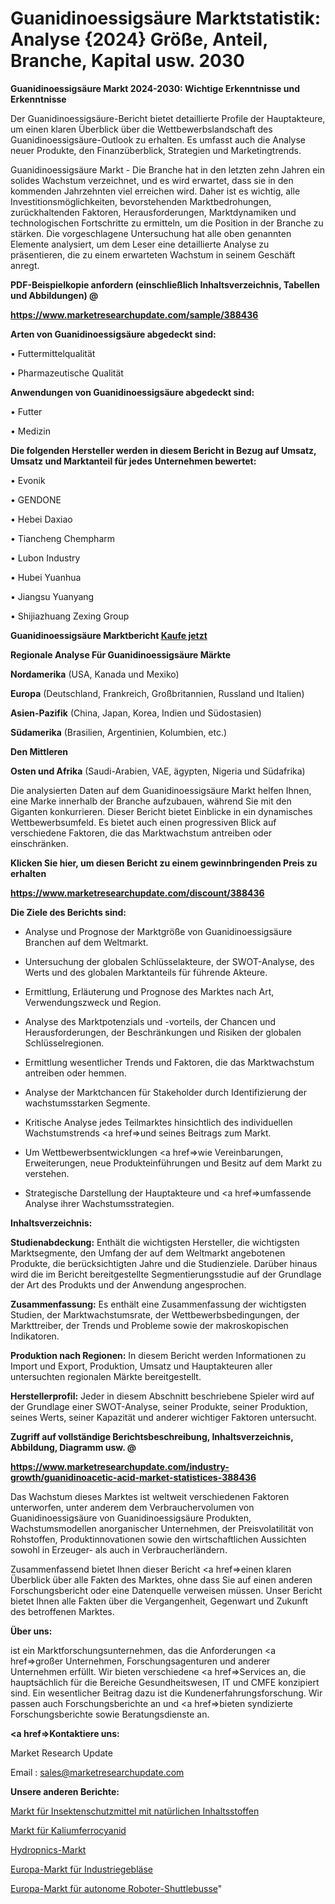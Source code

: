 # Guanidinoessigsäure Marktstatistik: Analyse {2024} Größe, Anteil, Branche, Kapital usw. 2030

<strong>Guanidinoessigsäure Markt 2024-2030: Wichtige Erkenntnisse und Erkenntnisse</strong>

Der Guanidinoessigsäure-Bericht bietet detaillierte Profile der Hauptakteure, um einen klaren Überblick über die Wettbewerbslandschaft des Guanidinoessigsäure-Outlook zu erhalten. Es umfasst auch die Analyse neuer Produkte, den Finanzüberblick, Strategien und Marketingtrends.

Guanidinoessigsäure Markt - Die Branche hat in den letzten zehn Jahren ein solides Wachstum verzeichnet, und es wird erwartet, dass sie in den kommenden Jahrzehnten viel erreichen wird. Daher ist es wichtig, alle Investitionsmöglichkeiten, bevorstehenden Marktbedrohungen, zurückhaltenden Faktoren, Herausforderungen, Marktdynamiken und technologischen Fortschritte zu ermitteln, um die Position in der Branche zu stärken. Die vorgeschlagene Untersuchung hat alle oben genannten Elemente analysiert, um dem Leser eine detaillierte Analyse zu präsentieren, die zu einem erwarteten Wachstum in seinem Geschäft anregt.



<strong><b>PDF-Beispielkopie anfordern (einschließlich Inhaltsverzeichnis, Tabellen und Abbildungen) @ </b></strong>

<strong><a href=https://www.marketresearchupdate.com/sample/388436>

<strong>https://www.marketresearchupdate.com/sample/388436</u></a></strong></strong>



<strong>Arten von Guanidinoessigsäure abgedeckt sind:</strong>

• Futtermittelqualität

• Pharmazeutische Qualität



<strong>Anwendungen von Guanidinoessigsäure abgedeckt sind:</strong>

• Futter

• Medizin



<strong>Die folgenden Hersteller werden in diesem Bericht in Bezug auf Umsatz, Umsatz und Marktanteil für jedes Unternehmen bewertet:</strong>

• Evonik

• GENDONE

• Hebei Daxiao

• Tiancheng Chempharm

• Lubon Industry

• Hubei Yuanhua

• Jiangsu Yuanyang

• Shijiazhuang Zexing Group



<strong>Guanidinoessigsäure Marktbericht <a href=https://www.marketresearchupdate.com/buynow/388436>Kaufe jetzt</a></strong>



<strong>Regionale Analyse Für Guanidinoessigsäure Märkte</strong>



<strong>Nordamerika</strong> (USA, Kanada und Mexiko)



<strong>Europa</strong> (Deutschland, Frankreich, Großbritannien, Russland und Italien)



<strong>Asien-Pazifik</strong> (China, Japan, Korea, Indien und Südostasien)



<strong>Südamerika</strong> (Brasilien, Argentinien, Kolumbien, etc.)



<strong>Den Mittleren</strong> 

<strong>Osten und Afrika</strong> (Saudi-Arabien, VAE, ägypten, Nigeria und Südafrika)

Die analysierten Daten auf dem Guanidinoessigsäure Markt helfen Ihnen, eine Marke innerhalb der Branche aufzubauen, während Sie mit den Giganten konkurrieren. Dieser Bericht bietet Einblicke in ein dynamisches Wettbewerbsumfeld. Es bietet auch einen progressiven Blick auf verschiedene Faktoren, die das Marktwachstum antreiben oder einschränken.



<strong>Klicken Sie hier, um diesen Bericht zu einem gewinnbringenden Preis zu erhalten
</strong>

<strong><a href=https://www.marketresearchupdate.com/discount/388436>https://www.marketresearchupdate.com/discount/388436</b></u></strong></a>



<strong>Die Ziele des Berichts sind:</strong>

- Analyse und Prognose der Marktgröße von Guanidinoessigsäure Branchen auf dem Weltmarkt.

- Untersuchung der globalen Schlüsselakteure, der SWOT-Analyse, des Werts und des globalen Marktanteils für führende Akteure.

- Ermittlung, Erläuterung und Prognose des Marktes nach Art, Verwendungszweck und Region.

- Analyse des Marktpotenzials und -vorteils, der Chancen und Herausforderungen, der Beschränkungen und Risiken der globalen Schlüsselregionen.

- Ermittlung wesentlicher Trends und Faktoren, die das Marktwachstum antreiben oder hemmen.

- Analyse der Marktchancen für Stakeholder durch Identifizierung der wachstumsstarken Segmente.

- Kritische Analyse jedes Teilmarktes hinsichtlich des individuellen Wachstumstrends <a href=>und</a> seines Beitrags zum Markt.

- Um Wettbewerbsentwicklungen <a href=>wie</a> Vereinbarungen, Erweiterungen, neue Produkteinführungen und Besitz auf dem Markt zu verstehen.

- Strategische Darstellung der Hauptakteure und <a href=>umfas</a>sende Analyse ihrer Wachstumsstrategien.



<strong>Inhaltsverzeichnis:</strong>



<strong>Studienabdeckung:</strong> Enthält die wichtigsten Hersteller, die wichtigsten Marktsegmente, den Umfang der auf dem Weltmarkt angebotenen Produkte, die berücksichtigten Jahre und die Studienziele. Darüber hinaus wird die im Bericht bereitgestellte Segmentierungsstudie auf der Grundlage der Art des Produkts und der Anwendung angesprochen.



<strong>Zusammenfassung:</strong> Es enthält eine Zusammenfassung der wichtigsten Studien, der Marktwachstumsrate, der Wettbewerbsbedingungen, der Markttreiber, der Trends und Probleme sowie der makroskopischen Indikatoren.



<strong>Produktion nach Regionen:</strong> In diesem Bericht werden Informationen zu Import und Export, Produktion, Umsatz und Hauptakteuren aller untersuchten regionalen Märkte bereitgestellt.



<strong>Herstellerprofil:</strong> Jeder in diesem Abschnitt beschriebene Spieler wird auf der Grundlage einer SWOT-Analyse, seiner Produkte, seiner Produktion, seines Werts, seiner Kapazität und anderer wichtiger Faktoren untersucht.



<strong><b>Zugriff auf vollständige Berichtsbeschreibung, Inhaltsverzeichnis, Abbildung, Diagramm usw. @ </b></strong>

<strong><a href=https://www.marketresearchupdate.com/industry-growth/guanidinoacetic-acid-market-statistices-388436>https://www.marketresearchupdate.com/industry-growth/guanidinoacetic-acid-market-statistices-388436</a></strong>

Das Wachstum dieses Marktes ist weltweit verschiedenen Faktoren unterworfen, unter anderem dem Verbrauchervolumen von Guanidinoessigsäure von Guanidinoessigsäure Produkten, Wachstumsmodellen anorganischer Unternehmen, der Preisvolatilität von Rohstoffen, Produktinnovationen sowie den wirtschaftlichen Aussichten sowohl in Erzeuger- als auch in Verbraucherländern.

Zusammenfassend bietet Ihnen dieser Bericht <a href=>einen</a> klaren Überblick über alle Fakten des Marktes, ohne dass Sie auf einen anderen Forschungsbericht oder eine Datenquelle verweisen müssen. Unser Bericht bietet Ihnen alle Fakten über die Vergangenheit, Gegenwart und Zukunft des betroffenen Marktes.



<strong>Über uns:</strong>

 ist ein Marktforschungsunternehmen, das die Anforderungen <a href=>großer</a> Unternehmen, Forschungsagenturen und anderer Unternehmen erfüllt. Wir bieten verschiedene <a href=>Services</a> an, die hauptsächlich für die Bereiche Gesundheitswesen, IT und CMFE konzipiert sind. Ein wesentlicher Beitrag dazu ist die Kundenerfahrungsforschung. Wir passen auch Forschungsberichte an und <a href=>bieten</a> syndizierte Forschungsberichte sowie Beratungsdienste an.



<strong><a href=>Kontaktiere uns:</a></strong>

Market Research Update

Email : sales@marketresearchupdate.com



<strong>Unsere anderen Berichte:</strong>

<a href=https://www.linkedin.com/pulse/natural-ingredient-insect-repellent-market-1f>Markt für Insektenschutzmittel mit natürlichen Inhaltsstoffen</a>

<a href=https://www.linkedin.com/pulse/potassium-ferrocyanide-market-outlooks-2023>Markt für Kaliumferrocyanid</a>

<a href=https://www.linkedin.com/pulse/hydropnics-market-size-trends-consumption-future>Hydropnics-Markt</a>

<a href=https://www.linkedin.com/pulse/europe-industrial-blowers-market-2023-comprehensive-strategic>Europa-Markt für Industriegebläse</a>

<a href=https://www.linkedin.com/pulse/europe-robot-shuttles-autonomous-buses-market-c31nf/>Europa-Markt für autonome Roboter-Shuttlebusse</a>"
